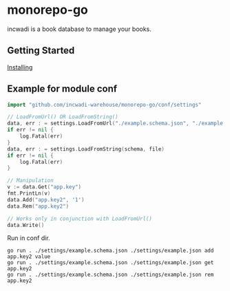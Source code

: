 # monorepo-go

incwadi is a book database to manage your books.

## Getting Started

[Installing](https://github.com/incwadi-warehouse/docu)

## Example for module conf

```go
import "github.com/incwadi-warehouse/monorepo-go/conf/settings"

// LoadFromUrl() OR LoadFromString()
data, err : = settings.LoadFromUrl("./example.schema.json", "./example.json")
if err != nil {
    log.Fatal(err)
}
data, err : = settings.LoadFromString(schema, file)
if err != nil {
    log.Fatal(err)
}

// Manipulation
v := data.Get("app.key")
fmt.PrintLn(v)
data.Add("app.key2", '1')
data.Rem("app.key2")

// Works only in conjunction with LoadFromUrl()
data.Write()
```

Run in conf dir.

```shell
go run . ./settings/example.schema.json ./settings/example.json add app.key2 value
go run . ./settings/example.schema.json ./settings/example.json get app.key2
go run . ./settings/example.schema.json ./settings/example.json rem app.key2
```
